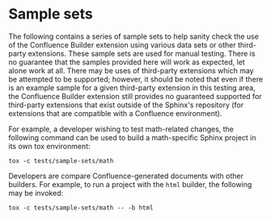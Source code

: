 # Sample sets

The following contains a series of sample sets to help sanity check the use of
the Confluence Builder extension using various data sets or other third-party
extensions. These sample sets are used for manual testing. There is no
guarantee that the samples provided here will work as expected, let alone work
at all. There may be uses of third-party extensions which may be attempted to
be supported; however, it should be noted that even if there is an example
sample for a given third-party extension in this testing area, the Confluence
Builder extension still provides no guaranteed supported for third-party
extensions that exist outside of the Sphinx's repository (for extensions that
are compatible with a Confluence environment).

For example, a developer wishing to test math-related changes, the following
command can be used to build a math-specific Sphinx project in its own tox
environment:

```
tox -c tests/sample-sets/math
```

Developers are compare Confluence-generated documents with other builders. For
example, to run a project with the `html` builder, the following may be
invoked:

```
tox -c tests/sample-sets/math -- -b html
```

